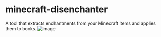 # minecraft-disenchanter
A tool that extracts enchantments from your Minecraft items and applies them to books.
![image](https://user-images.githubusercontent.com/68562148/153746343-536f136b-4f27-4fd3-a140-fb458523fdac.png)
